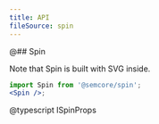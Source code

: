 ```yaml
---
title: API
fileSource: spin
---
```


@## Spin

Note that Spin is built with SVG inside.

```jsx
import Spin from '@semcore/spin';
<Spin />;
```

@typescript ISpinProps
